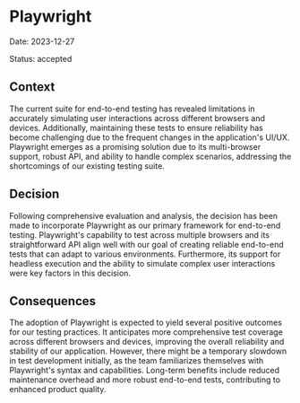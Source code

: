 # Playwright

Date: 2023-12-27

Status: accepted

## Context

The current suite for end-to-end testing has revealed limitations in accurately simulating user interactions across different browsers and devices. Additionally, maintaining these tests to ensure reliability has become challenging due to the frequent changes in the application's UI/UX. Playwright emerges as a promising solution due to its multi-browser support, robust API, and ability to handle complex scenarios, addressing the shortcomings of our existing testing suite.

## Decision

Following comprehensive evaluation and analysis, the decision has been made to incorporate Playwright as our primary framework for end-to-end testing. Playwright's capability to test across multiple browsers and its straightforward API align well with our goal of creating reliable end-to-end tests that can adapt to various environments. Furthermore, its support for headless execution and the ability to simulate complex user interactions were key factors in this decision.

## Consequences

The adoption of Playwright is expected to yield several positive outcomes for our testing practices. It anticipates more comprehensive test coverage across different browsers and devices, improving the overall reliability and stability of our application. However, there might be a temporary slowdown in test development initially, as the team familiarizes themselves with Playwright's syntax and capabilities. Long-term benefits include reduced maintenance overhead and more robust end-to-end tests, contributing to enhanced product quality.
